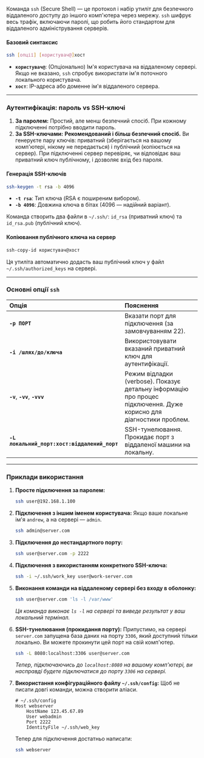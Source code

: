 Команда `ssh` (Secure Shell) — це протокол і набір утиліт для безпечного віддаленого доступу до іншого комп'ютера через мережу. `ssh` шифрує весь трафік, включаючи паролі, що робить його стандартом для віддаленого адміністрування серверів.

#### **Базовий синтаксис**

```bash
ssh [опції] [користувач@]хост
```

*   **`користувач@`**: (Опціонально) Ім'я користувача на віддаленому сервері. Якщо не вказано, `ssh` спробує використати ім'я поточного локального користувача.
*   **`хост`**: IP-адреса або доменне ім'я віддаленого сервера.

--- 

### **Аутентифікація: пароль vs SSH-ключі**

1.  **За паролем:** Простий, але менш безпечний спосіб. При кожному підключенні потрібно вводити пароль.
2.  **За SSH-ключами:** **Рекомендований і більш безпечний спосіб.** Ви генеруєте пару ключів: приватний (зберігається на вашому комп'ютері, нікому не передається) і публічний (копіюється на сервер). При підключенні сервер перевіряє, чи відповідає ваш приватний ключ публічному, і дозволяє вхід без пароля.

#### **Генерація SSH-ключів**

```bash
ssh-keygen -t rsa -b 4096
```
*   **`-t rsa`**: Тип ключа (RSA є поширеним вибором).
*   **`-b 4096`**: Довжина ключа в бітах (4096 — надійний варіант).

Команда створить два файли в `~/.ssh/`: `id_rsa` (приватний ключ) та `id_rsa.pub` (публічний ключ).

#### **Копіювання публічного ключа на сервер**

```bash
ssh-copy-id користувач@хост
```
Ця утиліта автоматично додасть ваш публічний ключ у файл `~/.ssh/authorized_keys` на сервері.

--- 

### **Основні опції `ssh`**

| Опція | Пояснення |
| :--- | :--- |
| **`-p ПОРТ`** | Вказати порт для підключення (за замовчуванням 22). |
| **`-i /шлях/до/ключа`** | Використовувати вказаний приватний ключ для аутентифікації. |
| **`-v`**, **`-vv`**, **`-vvv`** | Режим відладки (verbose). Показує детальну інформацію про процес підключення. Дуже корисно для діагностики проблем. |
| **`-L локальний_порт:хост:віддалений_порт`** | SSH-тунелювання. Прокидає порт з віддаленої машини на локальну. |

--- 

### **Приклади використання**

1.  **Просте підключення за паролем:**
    ```bash
    ssh user@192.168.1.100
    ```

2.  **Підключення з іншим іменем користувача:**
    Якщо ваше локальне ім'я `andrew`, а на сервері — `admin`.
    ```bash
    ssh admin@server.com
    ```

3.  **Підключення до нестандартного порту:**
    ```bash
    ssh user@server.com -p 2222
    ```

4.  **Підключення з використанням конкретного SSH-ключа:**
    ```bash
    ssh -i ~/.ssh/work_key user@work-server.com
    ```

5.  **Виконання команди на віддаленому сервері без входу в оболонку:**
    ```bash
    ssh user@server.com 'ls -l /var/www'
    ```
    *Ця команда виконає `ls -l` на сервері та виведе результат у ваш локальний термінал.*

6.  **SSH-тунелювання (прокидання порту):**
    Припустимо, на сервері `server.com` запущена база даних на порту `3306`, який доступний тільки локально. Ви можете прокинути цей порт на свій комп'ютер.
    ```bash
    ssh -L 8080:localhost:3306 user@server.com
    ```
    *Тепер, підключаючись до `localhost:8080` на вашому комп'ютері, ви насправді будете підключатися до порту `3306` на сервері.*

7.  **Використання конфігураційного файлу `~/.ssh/config`:**
    Щоб не писати довгі команди, можна створити аліаси.
    ```
    # ~/.ssh/config
    Host webserver
        HostName 123.45.67.89
        User webadmin
        Port 2222
        IdentityFile ~/.ssh/web_key
    ```
    Тепер для підключення достатньо написати:
    ```bash
    ssh webserver
    ```
